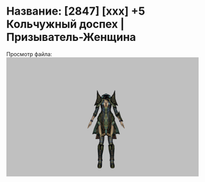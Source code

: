 # Название: [2847] [xxx] +5 Кольчужный доспех | Призыватель-Женщина

Просмотр файла:
![p090005.png](p090005.png)